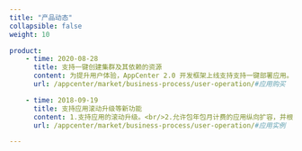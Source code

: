 ```yaml
---
title: "产品动态"
collapsible: false
weight: 10

product:
    - time: 2020-08-28
      title: 支持一键创建集群及其依赖的资源
      content: 为提升用户体验，AppCenter 2.0 开发框架上线支持支持一键部署应用。用户可以一键创建集群及 VPC，并将集群加入到 VPC 中的 Vxnet。
      url: /appcenter/market/business-process/user-operation/#应用购买

    - time: 2018-09-19
      title: 支持应用滚动升级等新功能
      content: 1.支持应用的滚动升级。<br/>2.允许包年包月计费的应用纵向扩容，并根据扩容配置，重新计算包年包月模式计费。
      url: /appcenter/market/business-process/user-operation/#应用实例

---
```


